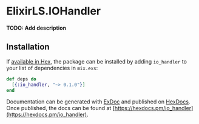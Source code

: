 # ElixirLS.IOHandler

**TODO: Add description**

## Installation

If [available in Hex](https://hex.pm/docs/publish), the package can be installed
by adding `io_handler` to your list of dependencies in `mix.exs`:

```elixir
def deps do
  [{:io_handler, "~> 0.1.0"}]
end
```

Documentation can be generated with [ExDoc](https://github.com/elixir-lang/ex_doc)
and published on [HexDocs](https://hexdocs.pm). Once published, the docs can
be found at [https://hexdocs.pm/io_handler](https://hexdocs.pm/io_handler).

